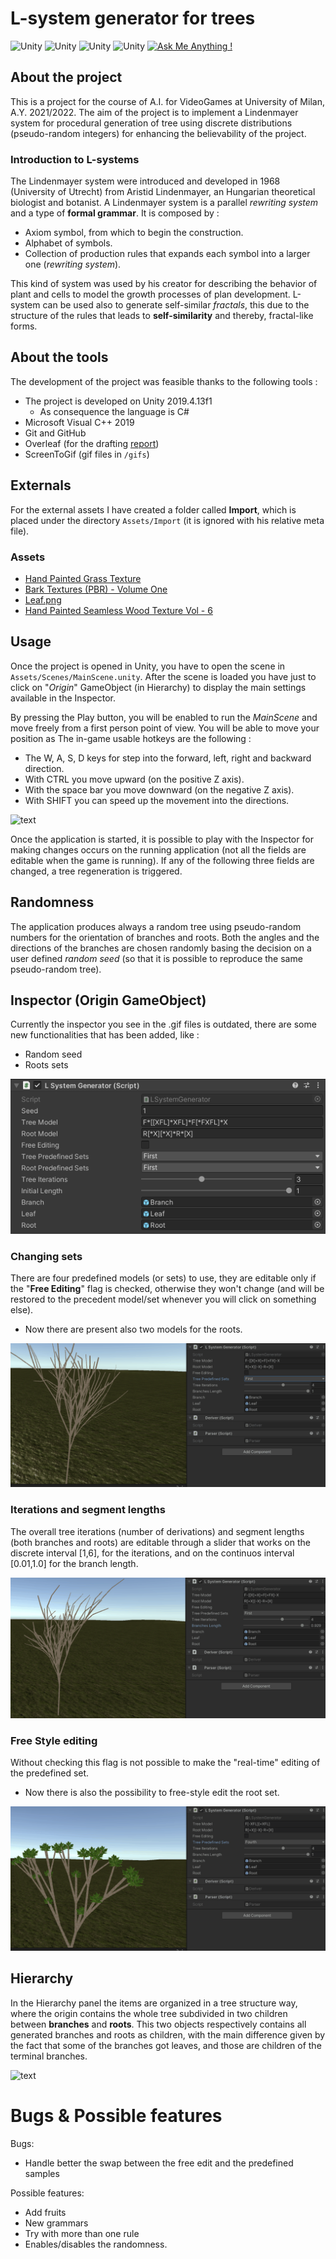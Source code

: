 # L-system generator for trees
![Unity](https://img.shields.io/badge/build-passing-green)
![Unity](https://img.shields.io/badge/license-MIT-yellowgreen)
![Unity](https://img.shields.io/badge/version-v1.5-blue)
![Unity](https://img.shields.io/badge/language-C%23-brightgreen)
[![Ask Me Anything !](https://img.shields.io/badge/Ask%20me-anything-1abc9c.svg)](mailto:pagliuca.manuel@gmail.com) 
## About the project
This is a project for the course of A.I. for VideoGames at University of Milan, A.Y. 2021/2022.
The aim of the project is to implement a Lindenmayer system for procedural generation of tree using discrete distributions (pseudo-random integers) for enhancing the believability of the project.

### Introduction to L-systems
The Lindenmayer system were introduced and developed in 1968 (University of Utrecht) from Aristid Lindenmayer, an Hungarian theoretical biologist and botanist.
A Lindenmayer system is a parallel *rewriting system* and a type of **formal grammar**. It is composed by :
- Axiom symbol, from which to begin the construction.
- Alphabet of symbols.
- Collection of production rules that expands each symbol into a larger one (*rewriting system*).

This kind of system was used by his creator for describing the behavior of plant and cells to model the growth processes of plan development. L-system can be used also to generate self-similar *fractals*, this due to the structure of the rules that leads to **self-similarity** and thereby, fractal-like forms.

## About the tools
The development of the project was feasible thanks to the following tools :
- The project is developed on Unity 2019.4.13f1
    - As consequence the language is C#
- Microsoft Visual C++ 2019
- Git and GitHub
- Overleaf (for the drafting [report](/L_SYSTEM_AI4V_REPORT.pdf))
- ScreenToGif (gif files in `/gifs`)

## Externals
For the external assets I have created a folder called **Import**, which is placed under
the directory `Assets/Import` (it is ignored with his relative meta file).

### Assets
- [Hand Painted Grass Texture](https://assetstore.unity.com/packages/2d/textures-materials/floors/hand-painted-grass-texture-78552)
- [Bark Textures (PBR) - Volume One](https://assetstore.unity.com/packages/2d/textures-materials/nature/bark-textures-pbr-volume-one-71019)
- [Leaf.png](/Assets/Import/Leaf.png)
- [Hand Painted Seamless Wood Texture Vol - 6](https://assetstore.unity.com/packages/2d/textures-materials/wood/hand-painted-seamless-wood-texture-vol-6-162145)

## Usage
Once the project is opened in Unity, you have to open the scene in `Assets/Scenes/MainScene.unity`. After the scene is loaded you have just to click on "*Origin*" GameObject (in Hierarchy) to display the main settings available in the Inspector.

By pressing the Play button, you will be enabled to run the *MainScene* and move freely from a first person
point of view. You will be able to move your position as The in-game usable hotkeys are the following :
- The W, A, S, D keys for step into the forward, left, right and backward direction.
- With CTRL you move upward (on the positive Z axis).
- With the space bar you move downward (on the negative Z axis).
- With SHIFT you can speed up the movement into the directions.

![text](gifs/Movements.gif)

Once the application is started, it is possible to play with the Inspector for making changes occurs on the
running application (not all the fields are editable when the game is running). If any of the following three fields are changed, a tree regeneration is triggered.

## Randomness
The application produces always a random tree using pseudo-random numbers for the orientation of branches and roots. Both the angles and the directions of the branches are chosen randomly basing the decision on a user defined *random seed* (so that it is possible to reproduce the same pseudo-random tree).

## Inspector (Origin GameObject)
Currently the inspector you see in the .gif files is outdated, there are some new functionalities that has been added, like :
* Random seed
* Roots sets

![text](/gifs/inspector.png)

### Changing sets
There are four predefined models (or sets) to use, they are editable only if the "**Free Editing**" flag is checked, otherwise they won't change (and will be restored to the precedent model/set whenever you will click on something else).
* Now there are present also two models for the roots.

![text](gifs/ChangingSets.gif)

### Iterations and segment lengths
The overall tree iterations (number of derivations) and segment lengths (both branches and roots) are editable through a slider that works on the discrete interval [1,6], for the iterations, and on the continuos interval [0.01,1.0] for the branch length.

![text](gifs/Iterations.gif)

### Free Style editing
Without checking this flag is not possible to make the "real-time" editing of the predefined set.
* Now there is also the possibility to free-style edit the root set.

![text](gifs/FreeStyle.gif)

## Hierarchy
In the Hierarchy panel the items are organized in a tree structure way, where the origin contains the whole tree subdivided in two children between **branches** and  **roots**. This two objects respectively contains all generated branches and roots as children, with the main difference given by the fact that some of the branches got leaves, and those are children of the terminal branches.

![text](gifs/Hierarchy.gif)

# Bugs & Possible features
Bugs:
* Handle better the swap between the free edit and the predefined samples

Possible features:
* Add fruits
* New grammars
* Try with more than one rule
* Enables/disables the randomness.
